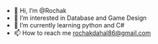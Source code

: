 - 👋 Hi, I’m @Rochak
- 👀 I’m interested in Database and Game Design
- 🌱 I’m currently learning python and C#
- 📫 How to reach me rochakdahal86@gmail.com

<!---
Rochak24/Rochak24 is a ✨ special ✨ repository because its `README.md` (this file) appears on your GitHub profile.
You can click the Preview link to take a look at your changes.
--->
